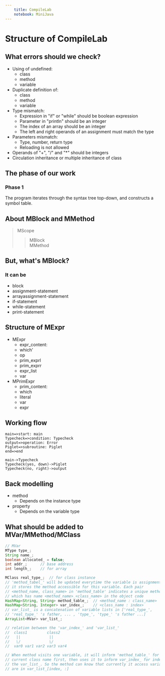 ```yaml
---
    title: CompileLab
    notebook: MiniJava
---
```


# Structure of CompileLab

## What errors should we check?
- Using of undefined:
  - class
  - method
  - variable
- Duplicate definition of:
  - class
  - method
  - variable
- Type mismatch:
  - Expression in "if" or "while" should be boolean expression
  - Parameter in "println" should be an integer
  - The index of an array should be an integer
  - The left and right operands of an assignment must match the type
- Parameters mismatch:
  - Type, number, return type
  - Reloading is not allowed
- Operands of "+", "/" and "*" should be integers
- Circulation inheritance or multiple inheritance of class

## The phase of our work
### Phase 1
The program iterates through the syntax tree top-down, and constructs a symbol table.

## About MBlock and MMethod
> MScope
>> MBlock <br>
>> MMethod

## But, what's MBlock?
### It can be
- block
- assignment-statement
- arrayassignment-statement
- if-statement
- while-statement
- print-statement

## Structure of MExpr
- MExpr
  - expr_content:
  - which'
  - op
  - prim_exprl
  - prim_exprr
  - expr_list
  - var
- MPrimExpr
  - prim_content:
  - which
  - literal
  - var
  - expr

## Working flow
```flow
main=>start: main
Typecheck=>condition: Typecheck
output=>operation: Error
Piglet=>subroutine: Piglet
end=>end

main->Typecheck
Typecheck(yes, down)->Piglet
Typecheck(no, right)->output

```

## Back modelling
- method
  - Depends on the instance type
- property
  - Depends on the variable type

## What should be added to MVar/MMethod/MClass
```java
// MVar
MType type_;
String name_;
boolean allocated_ = false;
int addr_;      // base address
int length_;    // for array

MClass real_type_;  // for class instance
// 'method_tabel_' will be updated everytime the variable is assignmented,
// it stores the method accessible for this variable. Each pair 
// <method_name, class_name> in 'method_table' indicates a unique method
// which has name <method_name>_<class_name> in the object code 
HashMap<String, String> method_table_;  // <method_name : class_name>
HashMap<String, Integer> var_index_;    // <class_name : index>
// var_list_ is a concatenation of variable lists in ['real_type_', 
// 'real_type_' 's father, ... , 'type_', 'type_' 's father ...]
ArrayList<MVar> var_list_;

// relation between the 'var_index_' and 'var_list_'
//  class1         class2
//   ||             ||
//   \/             \/
//  var0 var1 var2 var3 var4

// When method visits one variable, it will inform 'method_table_' for its 
// current class name first, then uses it to inform var_index_ for index in 
// the var_list_. So the method can know that currently it access variabels 
// are in var_list_[index, :]
```
